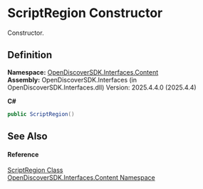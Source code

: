 # ScriptRegion Constructor


Constructor.



## Definition
**Namespace:** <a href="79f11d04-c275-b915-db5b-ab2227989555">OpenDiscoverSDK.Interfaces.Content</a>  
**Assembly:** OpenDiscoverSDK.Interfaces (in OpenDiscoverSDK.Interfaces.dll) Version: 2025.4.4.0 (2025.4.4)

**C#**
``` C#
public ScriptRegion()
```



## See Also


#### Reference
<a href="61129a3c-1432-9977-996b-6be92db24f2f">ScriptRegion Class</a>  
<a href="79f11d04-c275-b915-db5b-ab2227989555">OpenDiscoverSDK.Interfaces.Content Namespace</a>  
